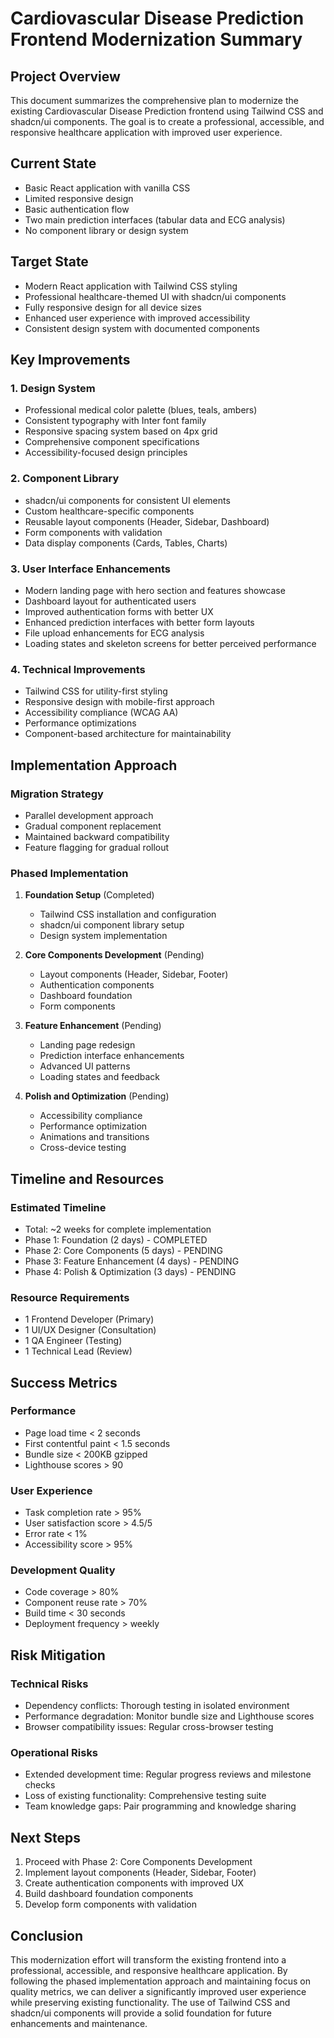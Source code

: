 # Cardiovascular Disease Prediction Frontend Modernization Summary

## Project Overview
This document summarizes the comprehensive plan to modernize the existing Cardiovascular Disease Prediction frontend using Tailwind CSS and shadcn/ui components. The goal is to create a professional, accessible, and responsive healthcare application with improved user experience.

## Current State
- Basic React application with vanilla CSS
- Limited responsive design
- Basic authentication flow
- Two main prediction interfaces (tabular data and ECG analysis)
- No component library or design system

## Target State
- Modern React application with Tailwind CSS styling
- Professional healthcare-themed UI with shadcn/ui components
- Fully responsive design for all device sizes
- Enhanced user experience with improved accessibility
- Consistent design system with documented components

## Key Improvements

### 1. Design System
- Professional medical color palette (blues, teals, ambers)
- Consistent typography with Inter font family
- Responsive spacing system based on 4px grid
- Comprehensive component specifications
- Accessibility-focused design principles

### 2. Component Library
- shadcn/ui components for consistent UI elements
- Custom healthcare-specific components
- Reusable layout components (Header, Sidebar, Dashboard)
- Form components with validation
- Data display components (Cards, Tables, Charts)

### 3. User Interface Enhancements
- Modern landing page with hero section and features showcase
- Dashboard layout for authenticated users
- Improved authentication forms with better UX
- Enhanced prediction interfaces with better form layouts
- File upload enhancements for ECG analysis
- Loading states and skeleton screens for better perceived performance

### 4. Technical Improvements
- Tailwind CSS for utility-first styling
- Responsive design with mobile-first approach
- Accessibility compliance (WCAG AA)
- Performance optimizations
- Component-based architecture for maintainability

## Implementation Approach

### Migration Strategy
- Parallel development approach
- Gradual component replacement
- Maintained backward compatibility
- Feature flagging for gradual rollout

### Phased Implementation
1. **Foundation Setup** (Completed)
   - Tailwind CSS installation and configuration
   - shadcn/ui component library setup
   - Design system implementation

2. **Core Components Development** (Pending)
   - Layout components (Header, Sidebar, Footer)
   - Authentication components
   - Dashboard foundation
   - Form components

3. **Feature Enhancement** (Pending)
   - Landing page redesign
   - Prediction interface enhancements
   - Advanced UI patterns
   - Loading states and feedback

4. **Polish and Optimization** (Pending)
   - Accessibility compliance
   - Performance optimization
   - Animations and transitions
   - Cross-device testing

## Timeline and Resources

### Estimated Timeline
- Total: ~2 weeks for complete implementation
- Phase 1: Foundation (2 days) - COMPLETED
- Phase 2: Core Components (5 days) - PENDING
- Phase 3: Feature Enhancement (4 days) - PENDING
- Phase 4: Polish & Optimization (3 days) - PENDING

### Resource Requirements
- 1 Frontend Developer (Primary)
- 1 UI/UX Designer (Consultation)
- 1 QA Engineer (Testing)
- 1 Technical Lead (Review)

## Success Metrics

### Performance
- Page load time < 2 seconds
- First contentful paint < 1.5 seconds
- Bundle size < 200KB gzipped
- Lighthouse scores > 90

### User Experience
- Task completion rate > 95%
- User satisfaction score > 4.5/5
- Error rate < 1%
- Accessibility score > 95%

### Development Quality
- Code coverage > 80%
- Component reuse rate > 70%
- Build time < 30 seconds
- Deployment frequency > weekly

## Risk Mitigation

### Technical Risks
- Dependency conflicts: Thorough testing in isolated environment
- Performance degradation: Monitor bundle size and Lighthouse scores
- Browser compatibility issues: Regular cross-browser testing

### Operational Risks
- Extended development time: Regular progress reviews and milestone checks
- Loss of existing functionality: Comprehensive testing suite
- Team knowledge gaps: Pair programming and knowledge sharing

## Next Steps

1. Proceed with Phase 2: Core Components Development
2. Implement layout components (Header, Sidebar, Footer)
3. Create authentication components with improved UX
4. Build dashboard foundation components
5. Develop form components with validation

## Conclusion
This modernization effort will transform the existing frontend into a professional, accessible, and responsive healthcare application. By following the phased implementation approach and maintaining focus on quality metrics, we can deliver a significantly improved user experience while preserving existing functionality. The use of Tailwind CSS and shadcn/ui components will provide a solid foundation for future enhancements and maintenance.